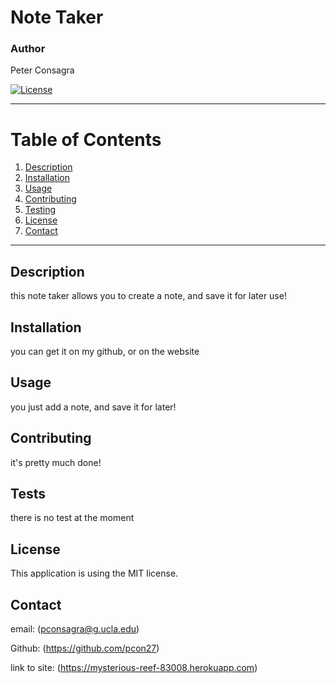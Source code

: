 # Note Taker
### Author
 Peter Consagra

[![License](https://img.shields.io/badge/License-MIT-yellow.svg)](https://opensource.org/licenses/MIT)

---

# Table of Contents 
1. [Description](#description)
2. [Installation](#installation)
3. [Usage](#usage)
5. [Contributing](#contributing)
6. [Testing](#tests)
7. [License](#license)
8. [Contact](#contact)

---

## Description
this note taker allows you to create a note, and save it for later use!

## Installation 
you can get it on my github, or on the website

## Usage 
you just add a note, and save it for later!

## Contributing
it's pretty much done!

## Tests
there is no test at the moment 

## License
This application is using the MIT license. 

## Contact
email: (pconsagra@g.ucla.edu)

Github: (https://github.com/pcon27)
    

link to site: (https://mysterious-reef-83008.herokuapp.com)